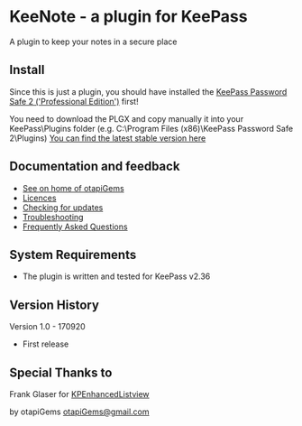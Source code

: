 # KeeNote - a plugin for KeePass

A plugin to keep your notes in a secure place

## Install ##
Since this is just a plugin, you should have installed the [KeePass Password Safe 2 ('Professional Edition')](http://keepass.info/download.html) first!

You need to download the PLGX and copy manually it into your KeePass\Plugins folder (e.g. C:\Program Files (x86)\KeePass Password Safe 2\Plugins)
[You can find the latest stable version here](../../releases/latest)

## Documentation and feedback ##
- [See on home of otapiGems](./Installaton%20Instructions.md)
- [Licences](./Configuration.md)
- [Checking for updates](./UpdateCheck.md)
- [Troubleshooting](./Troubleshooting.md)
- [Frequently Asked Questions](./Faq.md)

## System Requirements

- The plugin is written and tested for KeePass v2.36

## Version History

Version 1.0 - 170920

- First release

## Special Thanks to

Frank Glaser for [KPEnhancedListview](https://github.com/betonme/kpenhancedlistview)

by
 otapiGems
 otapiGems@gmail.com

